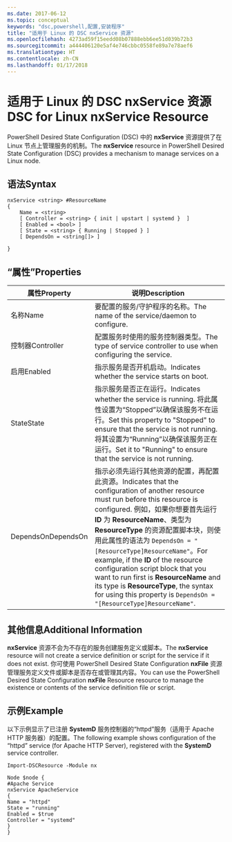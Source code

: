 ```yaml
---
ms.date: 2017-06-12
ms.topic: conceptual
keywords: "dsc,powershell,配置,安装程序"
title: "适用于 Linux 的 DSC nxService 资源"
ms.openlocfilehash: 4273ad59f15eedd08b07888ebb6ee51d039b72b3
ms.sourcegitcommit: a444406120e5af4e746cbbc0558fe89a7e78aef6
ms.translationtype: HT
ms.contentlocale: zh-CN
ms.lasthandoff: 01/17/2018
---
```

# <a name="dsc-for-linux-nxservice-resource"></a><span data-ttu-id="bf88b-103">适用于 Linux 的 DSC nxService 资源</span><span class="sxs-lookup"><span data-stu-id="bf88b-103">DSC for Linux nxService Resource</span></span>

<span data-ttu-id="bf88b-104">PowerShell Desired State Configuration (DSC) 中的 **nxService** 资源提供了在 Linux 节点上管理服务的机制。</span><span class="sxs-lookup"><span data-stu-id="bf88b-104">The **nxService** resource in PowerShell Desired State Configuration (DSC) provides a mechanism to manage services on a Linux node.</span></span>

## <a name="syntax"></a><span data-ttu-id="bf88b-105">语法</span><span class="sxs-lookup"><span data-stu-id="bf88b-105">Syntax</span></span>

```
nxService <string> #ResourceName
{
    Name = <string>
    [ Controller = <string> { init | upstart | systemd }  ]
    [ Enabled = <bool> ]
    [ State = <string> { Running | Stopped } ]
    [ DependsOn = <string[]> ]

}
```

## <a name="properties"></a><span data-ttu-id="bf88b-106">“属性”</span><span class="sxs-lookup"><span data-stu-id="bf88b-106">Properties</span></span>
|  <span data-ttu-id="bf88b-107">属性</span><span class="sxs-lookup"><span data-stu-id="bf88b-107">Property</span></span> |  <span data-ttu-id="bf88b-108">说明</span><span class="sxs-lookup"><span data-stu-id="bf88b-108">Description</span></span> | 
|---|---|
| <span data-ttu-id="bf88b-109">名称</span><span class="sxs-lookup"><span data-stu-id="bf88b-109">Name</span></span>| <span data-ttu-id="bf88b-110">要配置的服务/守护程序的名称。</span><span class="sxs-lookup"><span data-stu-id="bf88b-110">The name of the service/daemon to configure.</span></span>| 
| <span data-ttu-id="bf88b-111">控制器</span><span class="sxs-lookup"><span data-stu-id="bf88b-111">Controller</span></span>| <span data-ttu-id="bf88b-112">配置服务时使用的服务控制器类型。</span><span class="sxs-lookup"><span data-stu-id="bf88b-112">The type of service controller to use when configuring the service.</span></span>| 
| <span data-ttu-id="bf88b-113">启用</span><span class="sxs-lookup"><span data-stu-id="bf88b-113">Enabled</span></span>| <span data-ttu-id="bf88b-114">指示服务是否开机启动。</span><span class="sxs-lookup"><span data-stu-id="bf88b-114">Indicates whether the service starts on boot.</span></span>| 
| <span data-ttu-id="bf88b-115">State</span><span class="sxs-lookup"><span data-stu-id="bf88b-115">State</span></span>| <span data-ttu-id="bf88b-116">指示服务是否正在运行。</span><span class="sxs-lookup"><span data-stu-id="bf88b-116">Indicates whether the service is running.</span></span> <span data-ttu-id="bf88b-117">将此属性设置为“Stopped”以确保该服务不在运行。</span><span class="sxs-lookup"><span data-stu-id="bf88b-117">Set this property to "Stopped" to ensure that the service is not running.</span></span> <span data-ttu-id="bf88b-118">将其设置为“Running”以确保该服务正在运行。</span><span class="sxs-lookup"><span data-stu-id="bf88b-118">Set it to "Running" to ensure that the service is not running.</span></span>| 
| <span data-ttu-id="bf88b-119">DependsOn</span><span class="sxs-lookup"><span data-stu-id="bf88b-119">DependsOn</span></span> | <span data-ttu-id="bf88b-120">指示必须先运行其他资源的配置，再配置此资源。</span><span class="sxs-lookup"><span data-stu-id="bf88b-120">Indicates that the configuration of another resource must run before this resource is configured.</span></span> <span data-ttu-id="bf88b-121">例如，如果你想要首先运行 **ID** 为 **ResourceName**、类型为 **ResourceType** 的资源配置脚本块，则使用此属性的语法为 `DependsOn = "[ResourceType]ResourceName"`。</span><span class="sxs-lookup"><span data-stu-id="bf88b-121">For example, if the **ID** of the resource configuration script block that you want to run first is **ResourceName** and its type is **ResourceType**, the syntax for using this property is `DependsOn = "[ResourceType]ResourceName"`.</span></span>| 


## <a name="additional-information"></a><span data-ttu-id="bf88b-122">其他信息</span><span class="sxs-lookup"><span data-stu-id="bf88b-122">Additional Information</span></span>

<span data-ttu-id="bf88b-123">**nxService** 资源不会为不存在的服务创建服务定义或脚本。</span><span class="sxs-lookup"><span data-stu-id="bf88b-123">The **nxService** resource will not create a service definition or script for the service if it does not exist.</span></span> <span data-ttu-id="bf88b-124">你可使用 PowerShell Desired State Configuration **nxFile** 资源管理服务定义文件或脚本是否存在或管理其内容。</span><span class="sxs-lookup"><span data-stu-id="bf88b-124">You can use the PowerShell Desired State Configuration **nxFile** Resource resource to manage the existence or contents of the service definition file or script.</span></span>

## <a name="example"></a><span data-ttu-id="bf88b-125">示例</span><span class="sxs-lookup"><span data-stu-id="bf88b-125">Example</span></span>

<span data-ttu-id="bf88b-126">以下示例显示了已注册 **SystemD** 服务控制器的“httpd”服务（适用于 Apache HTTP 服务器）的配置。</span><span class="sxs-lookup"><span data-stu-id="bf88b-126">The following example shows configuration of the “httpd” service (for Apache HTTP Server), registered with the **SystemD** service controller.</span></span>

```
Import-DSCResource -Module nx 

Node $node {
#Apache Service
nxService ApacheService 
{
Name = "httpd"
State = "running"
Enabled = $true
Controller = "systemd"
}
}
```

